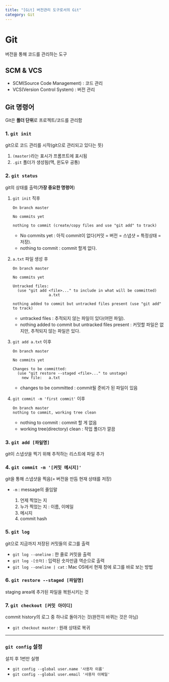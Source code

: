 ```yaml
---
title: "[Git] 버전관리 도구로서의 Git"
category: Git
---
```


# Git
버전을 통해 코드를 관리하는 도구

## SCM & VCS
- SCM(Source Code Management) : 코드 관리
- VCS(Version Control System) : 버전 관리

## Git 명령어
Git은 **폴더 단위**로 프로젝트/코드를 관리함

### 1. `git init`
git으로 코드 관리를 시작(git으로 관리되고 있다는 뜻)
1. `(master)`라는 표시가 프롬프트에 표시됨
2. `.git` 폴더가 생성됨(맥, 윈도우 공통)

### 2. `git status`
git의 상태를 출력(**가장 중요한 명령어**)
1. `git init` 직후

    ```
    On branch master
    
    No commits yet
    
    nothing to commit (create/copy files and use "git add" to track)
    ```

    * No commits yet : 아직 commit이 없다(커밋 = 버전 = 스냅샷 = 특정상태 = 저장).
    * nothing to commit : commit 할게 없다. 

2. `a.txt` 파일 생성 후

    ``` 
    On branch master
     
    No commits yet
    
    Untracked files:
      (use "git add <file>..." to include in what will be committed)
                    a.txt
    
    nothing added to commit but untracked files present (use "git add" to track)
    ```

    - untracked files : 추적되지 않는 파일이 있다(어떤 파일).
    - nothing added to commit but untracked files present : 커밋할 파일은 없지만, 추적되지 않는 파일은 있다.	

3. `git add a.txt` 이후

    ``` 
    On branch master
    
    No commits yet
    
    Changes to be committed:
      (use "git restore --staged <file>..." to unstage)
        new file:   a.txt
    ```

    - changes to be committed : commit될 준비가 된 파일이 있음

4. `git commit -m 'first commit'` 이후

    ``` 
    On branch master
    nothing to commit, working tree clean
    ```

    - nothing to commit : commit 할 게 없음
    - working tree(directory) clean : 작업 폴더가 깔끔

              

### 3. `git add [파일명]`
git이 스냅샷을 찍기 위해 추적하는 리스트에 파일 추가

### 4. `git commit -m '[커밋 메시지]'` 
git을 통해 스냅샷을 찍음(= 버전을 만듬 현재 상태를 저장)

- `-m` : message의 줄임말

    1. 언제 찍었는 지
    2. 누가 찍었는 지 : 이름, 이메일
    3. 메시지
    4. commit hash
    
### 5. `git log`
git으로 지금까지 저장된 커밋들의 로그를 출력

- `git log --oneline` : 한 줄로 커밋을 출력
- `git log -[숫자]` : 입력된 숫자만큼 역순으로 출력
- `git log --oneline | cat` : Mac OS에서 현재 창에 로그를 바로 보는 방법

### 6. `git restore --staged [파일명]`
staging area에 추가된 파일을 복원시키는 것

### 7. `git checkout [커밋 아이디]`
commit history의 로그 중 하나로 돌아가는 것(완전히 바뀌는 것은 아님)

- `git checkout master` : 원래 상태로 복귀

---

### `git config` 설정

설치 후 1번만 실행

- `git config --global user.name '사용자 이름'` 
- `git config --global user.email '사용자 이메일'`